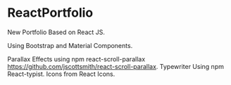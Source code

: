 # ReactPortfolio
New Portfolio Based on React JS.

Using Bootstrap and Material Components.

Parallax Effects using npm react-scroll-parallax https://github.com/jscottsmith/react-scroll-parallax.
Typewriter Using npm React-typist.
Icons from React Icons.

